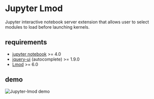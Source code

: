 # Jupyter Lmod

Jupyter interactive notebook server extension that allows user 
to select modules to load before launching kernels.

## requirements

- [jupyter notebook](https://github.com/jupyter/notebook) >= 4.0
- [jquery-ui](https://jqueryui.com/) (autocomplete) >= 1.9.0
- [Lmod](https://github.com/TACC/Lmod) >= 6.0

## demo

![Jupyter-lmod demo](http://i.imgur.com/IP9uUJp.gif)

